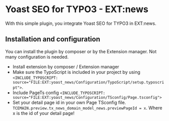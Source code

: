 # Yoast SEO for TYPO3 - EXT:news
With this simple plugin, you integrate Yoast SEO for TYPO3 in EXT:news. 

## Installation and configuration
You can install the plugin by composer or by the Extension manager. Not many configuration is needed. 

* Install extension by composer / Extension manager
* Make sure the TypoScript is included in your project by using `<INCLUDE_TYPOSCRIPT: source="FILE:EXT:yoast_news/Configuration/TypoScript/setup.typoscript">`.
* Include PageTs config `<INCLUDE_TYPOSCRIPT: source="FILE:EXT:yoast_news/Configuration/TSconfig/Page.tsconfig">`
* Set your detail page id in your own Page TSconfig file. `TCEMAIN.preview.tx_news_domain_model_news.previewPageId = x`. 
Where x is the id of your detail page!
